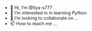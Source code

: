 - 👋 Hi, I’m @Ilya-s777
- 👀 I’m interested in in learning Python
- 💞️ I’m looking to collaborate on ...
- 📫 How to reach me ...

<!---
Ilya-s777/Ilya-s777 is a ✨ special ✨ repository because its `README.md` (this file) appears on your GitHub profile.
You can click the Preview link to take a look at your changes.
--->
